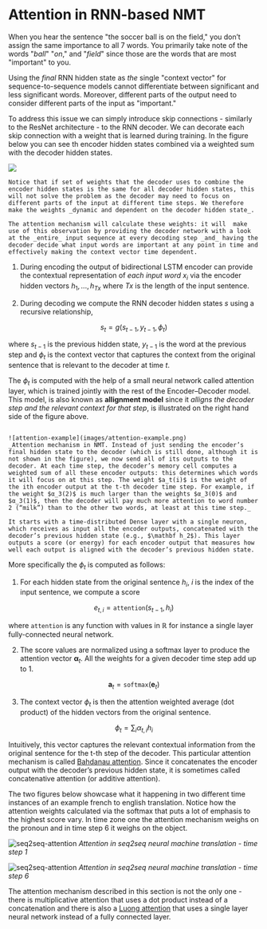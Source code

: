 # Attention in RNN-based NMT

When you hear the sentence "the soccer ball is on the field," you don’t assign the same importance to all 7 words. You primarily take note of the words "_ball_" "_on_," and "_field_" since those are the words that are most "important" to you.  

Using the _final_ RNN hidden state as _the_ single "context vector" for sequence-to-sequence models cannot differentiate between significant and less significant words. Moreover, different parts of the output need to consider different parts of the input as "important." 

To address this issue we can simply introduce skip connections - similarly to the ResNet architecture - to the RNN decoder. We can decorate each skip connection with a weight that is learned during training. In the figure below you can see th encoder hidden states combined via a weighted sum with the decoder hidden states.

![](images/simple-attention.png)

```{admonition} Important 
Notice that if set of weights that the decoder uses to combine the encoder hidden states is the same for all decoder hidden states, this will not solve the problem as the decoder may need to focus on different parts of the input at different time steps. We therefore make the weights _dynamic and dependent on the decoder hidden state_. 

The attention mechanism will calculate these weights: it will  make use of this observation by providing the decoder network with a look at the _entire_ input sequence at every decoding step _and_ having the decoder decide what input words are important at any point in time and effectively making the context vector time dependent.

```

1. During encoding the output of bidirectional LSTM encoder can provide the contextual representation of _each input word_ $x_i$ via the encoder hidden vectors $h_1, ..., h_{Tx}$ where $Tx$ is the length of the input sentence. 

2. During decoding we compute the RNN decoder hidden states $s$ using a recursive relationship,

$$s_t = g(s_{t-1}, y_{t-1}, \phi_t)$$

where $s_{t-1}$ is the previous hidden state, $y_{t-1}$ is the word at the previous step and $\phi_t$ is the context vector that captures the context from the original sentence that is relevant to the decoder at time $t$.  

The $\phi_t$ is computed with the help of a small neural network called attention layer, which is trained jointly with the rest of the Encoder–Decoder model. This model, is also known as **allignment model** since it _alligns the decoder step and the relevant context for that step_, is illustrated on the right hand side of the figure above.

```{admonition} Example

![attention-example](images/attention-example.png)
_Attention mechanism in NMT. Instead of just sending the encoder’s final hidden state to the decoder (which is still done, although it is not shown in the figure), we now send all of its outputs to the decoder. At each time step, the decoder’s memory cell computes a weighted sum of all these encoder outputs: this determines which words it will focus on at this step. The weight $a_t(i)$ is the weight of the ith encoder output at the t-th decoder time step. For example, if the weight $α_3(2)$ is much larger than the weights $α_3(0)$ and $α_3(1)$, then the decoder will pay much more attention to word number 2 (“milk”) than to the other two words, at least at this time step._

It starts with a time-distributed Dense layer with a single neuron, which receives as input all the encoder outputs, concatenated with the decoder’s previous hidden state (e.g., $\mathbf h_2$). This layer outputs a score (or energy) for each encoder output that measures how well each output is aligned with the decoder’s previous hidden state. 

```
More specifically the $\phi_t$ is computed as follows:

1. For each hidden state from the original sentence $h_i$, $i$ is the index of the input sentence, we compute a score

$$e_{t,i} = \mathtt{attention}(s_{t−1}, h_i)$$

where $\mathtt{attention}$ is any function with values in $\mathbb R$ for instance a single layer fully-connected neural network. 

2. The score values are normalized  using a softmax layer to produce the attention vector $\mathbf α_t$.  All the weights for a given decoder time step add up to 1. 

$$\mathbf a_t = \mathtt{softmax}(\mathbf e_{t})$$

3. The context vector $\phi_t$ is then the attention weighted average (dot product) of the hidden vectors from the original sentence. 

$$ \phi_t = \sum_i \alpha_{t,i}h_i$$

Intuitively, this vector captures the relevant contextual information from the original sentence for the t-th step of the decoder. This particular attention mechanism is called [Bahdanau attention](https://arxiv.org/abs/1409.0473). Since it concatenates the encoder output with the decoder’s previous hidden state, it is sometimes called concatenative attention (or additive attention). 

The two figures below showcase what it happening in two different time instances of an example french to english translation. Notice how the attention weights calculated via the softmax that puts a lot of emphasis to the highest score vary. In time zone one the attention mechanism weighs on the pronoun and in time step 6 it weighs on the object. 

![seq2seq-attention](images/seq2seq-attention-step1.png)
*Attention in seq2seq neural machine translation - time step 1*

![seq2seq-attention](images/seq2seq-attention-step5.png)
*Attention in seq2seq neural machine translation - time step 6* 

The attention mechanism described in this section is not the only one - there is multiplicative attention that uses a dot product instead of a concatenation and there is also a [Luong attention](https://arxiv.org/abs/1508.04025) that uses a single layer neural network instead of a fully connected layer. 

